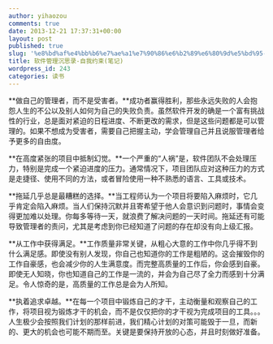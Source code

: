 ```yaml
---
author: yihaozou
comments: true
date: 2013-12-21 17:37:31+00:00
layout: post
published: true
slug: '%e8%bd%af%e4%bb%b6%e7%ae%a1%e7%90%86%e6%b2%89%e6%80%9d%e5%bd%95-%e8%87%aa%e6%88%91%e7%ba%a6%e6%9d%9f%e7%ac%94%e8%ae%b0'
title: 软件管理沉思录-自我约束(笔记)
wordpress_id: 243
categories: 读书
---
```


**做自己的管理者，而不是受害者。**成功者赢得胜利，那些永远失败的人会抱怨人生的不公以及别人如何为自己的失败负责。虽然软件开发的确是一个富有挑战性的行业，总是面对紧迫的日程进度、不断更改的需求，但是这些问题都是可以管理的。如果不想成为受害者，需要自己把握主动，学会管理自己并且说服管理者给予更多的自由度。

**在高度紧张的项目中抵制幻觉。**一个严重的“人祸”是，软件团队不会处理压力，特别是完成一个紧迫进度的压力。通常情况下，项目团队应对这种压力的方式是走捷径、使用不同的方法，或者冒险使用一种不熟悉的语言、工具或技术。

**拖延几乎总是最糟糕的选择。**当工程师认为一个项目将要陷入麻烦时，它几乎肯定会陷入麻烦。当人们保持沉默并且寄希望于他人会意识到问题时，事情会变得更加难以处理。你每多等待一天，就浪费了解决问题的一天时间。拖延还有可能导致管理者的责问，尤其是考虑到你已经知道了问题的存在却没有向上级汇报。

**从工作中获得满足。**工作质量非常关键，从粗心大意的工作中你几乎得不到什么满足感。即使没有别人发现，你自己也知道你的工作是粗陋的。这会摧毁你的工作自豪感，也会减少你的人生满意度。而完整高质量的工作后，你会感到自豪。即使无人知晓，你也知道自己的工作是一流的，并会为自己尽了全力而感到十分满足。令人惊奇的是，高质量的工作总是会为人所知。

**执着追求卓越。**在每一个项目中锻炼自己的才干，主动衡量和观察自己的工作，将项目视为锻炼才干的机会，而不是仅仅把你的才干视为完成项目的工具。。。人生极少会按照我们计划的那样前进，我们精心计划的对策可能毁于一旦，而新的、更大的机会也可能不期而至。关键是要保持开放的心态，并且时刻做好准备。


